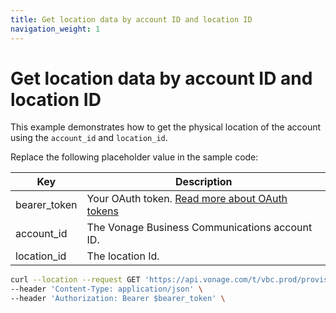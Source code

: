 ```yaml
---
title: Get location data by account ID and location ID
navigation_weight: 1
---
```


# Get location data by account ID and location ID

This example demonstrates how to get the physical location of the account using the `account_id` and `location_id`.

Replace the following placeholder value in the sample code:

| Key | Description |
| --- | ----------- |
| bearer_token      | Your OAuth token. [Read more about OAuth tokens](/getting-started/create-an-access-token) |
| account_id        | The Vonage Business Communications account ID. |
| location_id       | The location Id. |

``` bash
curl --location --request GET 'https://api.vonage.com/t/vbc.prod/provisioning/v1/api/accounts/$account_id/locations/$location_id' \
--header 'Content-Type: application/json' \
--header 'Authorization: Bearer $bearer_token' \
```
